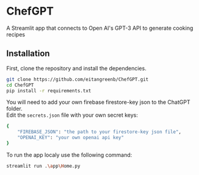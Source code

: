 # ChefGPT
A Streamlit app that connects to Open AI's GPT-3 API to generate cooking recipes

## Installation

First, clone the repository and install the dependencies.

```bash
git clone https://github.com/eitangreenb/ChefGPT.git
cd ChefGPT
pip install -r requirements.txt
```

You will need to add your own firebase firestore-key json to the ChatGPT folder.<br>
Edit the `secrets.json` file with your own secret keys:
```bash
{
    "FIREBASE_JSON": "the path to your firestore-key json file",
    "OPENAI_KEY": "your own openai api key"
}
```

To run the app localy use the following command:
```bash
streamlit run .\app\Home.py
```
